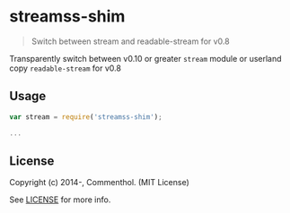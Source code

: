 # streamss-shim

> Switch between stream and readable-stream for v0.8

Transparently switch between v0.10 or greater `stream` module or userland copy `readable-stream` for v0.8

## Usage

``` javascript
var stream = require('streamss-shim');

...
```

## License

Copyright (c) 2014-, Commenthol. (MIT License)

See [LICENSE][] for more info.

[LICENSE]: ./LICENSE

